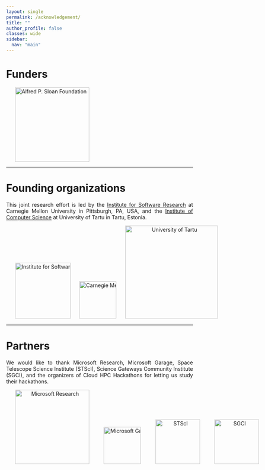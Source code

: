 ```yaml
---
layout: single
permalink: /acknowledgement/
title: ""
author_profile: false
classes: wide
sidebar:
  nav: "main"
---
```

<style>
  .p-loc {
    text-align: justify;
  }
  .ul-1 {
      white-space: nowrap;
      list-style-type: none;
  }
  .li-1 {
    display: inline-block;
  }
</style>
<!-- Based on our empirical study of 14 hackathons including:
- a large-scale corporate hackathon by Microsoft,
- events hosted by universities, and
- events hosted by scientific communities including three hack days at STScI, <br>
we provide a "<strong>hackathon planning kit</strong>" for different types of hackathons as well as other resources which we think are useful for hackathon planning.
<br>

<hr> -->
<h1>Funders</h1>
<div>
  <ul class="ul-1">
    <li class="li-1"><a href="https://sloan.org" target="_blank"><img src="/hackathon-planning-kit/images/sloan.png" alt="Alfred P. Sloan Foundation" style="width: 200px; height: auto;"></a></li>
  </ul>
<hr>
</div>
<h1>Founding organizations</h1>
<p class="p-loc">This joint research effort is led by the <a href="https://www.isri.cmu.edu/">Institute for Software Research</a> at Carnegie Mellon University in Pittsburgh, PA, USA, and the <a href="https://www.cs.ut.ee/en">Institute of Computer Science</a> at University of Tartu in Tartu, Estonia.</p>
<div style="text-align: center;">
<ul class="ul-1">
    <li class="li-1"><a href="https://www.isri.cmu.edu/" target="_blank"><img src="/hackathon-planning-kit/images/isr.jpg" alt="Institute for Software Research" style="width: 150px; height: auto;"></a></li>
    <li class="li-1">&nbsp;&nbsp;&nbsp;&nbsp;</li>
    <li class="li-1"><a href="https://www.cmu.edu" target="_blank"><img src="/hackathon-planning-kit/images/cmu.jpg" alt="Carnegie Mellon University" style="width: 100px; height: auto;"></a></li>
    <li class="li-1">&nbsp;&nbsp;&nbsp;&nbsp;</li>
    <li class="li-1"><a href="https://www.cs.ut.ee/en" target="_blank"><img src="/hackathon-planning-kit/images/tartu.png" alt="University of Tartu" style="width: 250px; height: auto"></a></li>
    <!-- <li class="li-1">&nbsp;&nbsp;&nbsp;&nbsp;</li>
    <li class="li-1"><a href="https://sloan.org" target="_blank"><img src="/hackathon-planning-kit/images/sloan.png" alt="Alfred P. Sloan Foundation" style="width: 200px; height: auto;"></a></li> -->
</ul>
<hr>
</div>

<h1>Partners</h1>
<p class="p-loc">We would like to thank Microsoft Research, Microsoft Garage, Space Telescope Science Institute (STScI), Science Gateways Community Institute (SGCI), and the organizers of Cloud HPC Hackathons for letting us study their hackathons.
</p>
<div style="text-align: center;">
<ul class="ul-1">
    <li class="li-1"><img src="/hackathon-planning-kit/images/msft-research.jpg" alt="Microsoft Research" style="width:200px;height:auto;"></li>
    <li class="li-1">&nbsp;&nbsp;&nbsp;&nbsp;&nbsp;&nbsp;&nbsp;&nbsp;</li>
    <li class="li-1"><img src="/hackathon-planning-kit/images/msft-garage.jpg" alt="Microsoft Garage" style="width:100px;height:auto;"></li>
    <li class="li-1">&nbsp;&nbsp;&nbsp;&nbsp;&nbsp;&nbsp;&nbsp;&nbsp;</li>
    <li class="li-1"><img src="/hackathon-planning-kit/images/stsci.jpg" alt="STScI" style="width:120px;height:auto;"></li>
    <li class="li-1">&nbsp;&nbsp;&nbsp;&nbsp;&nbsp;&nbsp;&nbsp;&nbsp;</li>
    <li class="li-1"><img src="/hackathon-planning-kit/images/sgci.jpg" alt="SGCI" style="width:120px;height:auto;"></li>
</ul>
</div>

<!-- <div>
  <ul class="ul-1">
    <li class="li-1"><img src="/hackathon-planning-kit/images/msft-research.jpg" alt="Microsoft Research" style="width:200px;height:auto;"></li>
    <li class="li-1">&nbsp;&nbsp;&nbsp;&nbsp;&nbsp;&nbsp;&nbsp;&nbsp;</li>
    <li class="li-1"><img src="/hackathon-planning-kit/images/msft-garage.jpg" alt="Microsoft Garage" style="width:100px;height:auto;"></li>
    <li class="li-1">&nbsp;&nbsp;&nbsp;&nbsp;&nbsp;&nbsp;&nbsp;&nbsp;</li>
    <li class="li-1"><img src="/hackathon-planning-kit/images/stsci.jpg" alt="STScI" style="width:120px;height:auto;"></li>
    <li class="li-1">&nbsp;&nbsp;&nbsp;&nbsp;&nbsp;&nbsp;&nbsp;&nbsp;</li>
    <li class="li-1"><img src="/hackathon-planning-kit/images/sgci.jpg" alt="SGCI" style="width:120px;height:auto;"></li>
  </ul>
</div> -->

[1]:  https://www.isri.cmu.edu/
[2]:  https://www.cs.ut.ee/en
